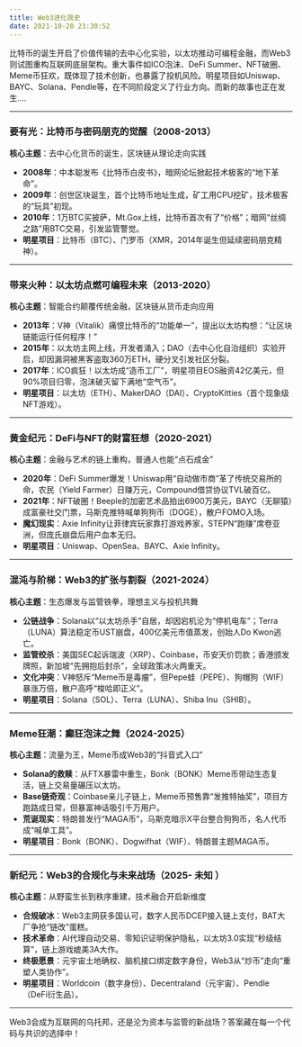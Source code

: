 ```yaml
---
title: Web3进化简史
date: 2021-10-20 23:30:52
---
```


比特币的诞生开启了价值传输的去中心化实验，以太坊推动可编程金融，而Web3则试图重构互联网底层架构。重大事件如ICO泡沫、DeFi Summer、NFT破圈、Meme币狂欢，既体现了技术创新，也暴露了投机风险。明星项目如Uniswap、BAYC、Solana、Pendle等，在不同阶段定义了行业方向。而新的故事也正在发生....

---

### **要有光：比特币与密码朋克的觉醒（2008-2013）**  
**核心主题**：去中心化货币的诞生，区块链从理论走向实践  
- **2008年**：中本聪发布《比特币白皮书》，暗网论坛掀起技术极客的“地下革命”。  
- **2009年**：创世区块诞生，首个比特币地址生成，矿工用CPU挖矿，技术极客的“玩具”初现。  
- **2010年**：1万BTC买披萨，Mt.Gox上线，比特币首次有了“价格”；暗网“丝绸之路”用BTC交易，引发监管警觉。  
- **明星项目**：比特币（BTC）、门罗币（XMR，2014年诞生但延续密码朋克精神）。  

---

### **带来火种：以太坊点燃可编程未来（2013-2020）**  
**核心主题**：智能合约颠覆传统金融，区块链从货币走向应用  
- **2013年**：V神（Vitalik）痛恨比特币的“功能单一”，提出以太坊构想：“让区块链能运行任何程序！”  
- **2015年**：以太坊主网上线，开发者涌入；DAO（去中心化自治组织）实验开启，却因漏洞被黑客盗取360万ETH，硬分叉引发社区分裂。  
- **2017年**：ICO疯狂！以太坊成“造币工厂”，明星项目EOS融资42亿美元，但90%项目归零，泡沫破灭留下满地“空气币”。  
- **明星项目**：以太坊（ETH）、MakerDAO（DAI）、CryptoKitties（首个现象级NFT游戏）。  

---

### **黄金纪元：DeFi与NFT的财富狂想（2020-2021）**  
**核心主题**：金融与艺术的链上重构，普通人也能“点石成金”  
- **2020年**：DeFi Summer爆发！Uniswap用“自动做市商”革了传统交易所的命，农民（Yield Farmer）日赚万元，Compound借贷协议TVL破百亿。  
- **2021年**：NFT破圈！Beeple的加密艺术品拍出6900万美元，BAYC（无聊猿）成富豪社交门票，马斯克推特喊单狗狗币（DOGE），散户FOMO入场。  
- **魔幻现实**：Axie Infinity让菲律宾玩家靠打游戏养家，STEPN“跑赚”席卷亚洲，但庞氏崩盘后用户血本无归。  
- **明星项目**：Uniswap、OpenSea、BAYC、Axie Infinity。  

---

### **混沌与阶梯：Web3的扩张与割裂（2021-2024）**  
**核心主题**：生态爆发与监管铁拳，理想主义与投机共舞  
- **公链战争**：Solana以“以太坊杀手”自居，却因宕机沦为“停机电车”；Terra（LUNA）算法稳定币UST崩盘，400亿美元市值蒸发，创始人Do Kwon逃亡。  
- **监管绞杀**：美国SEC起诉瑞波（XRP）、Coinbase，币安天价罚款；香港颁发牌照，新加坡“先拥抱后封杀”，全球政策冰火两重天。  
- **文化冲突**：V神怒斥“Meme币是毒瘤”，但Pepe蛙（PEPE）、狗帽狗（WIF）暴涨万倍，散户高呼“梭哈即正义”。  
- **明星项目**：Solana（SOL）、Terra（LUNA）、Shiba Inu（SHIB）。  

---

### **Meme狂潮：癫狂泡沫之舞（2024-2025）**  
**核心主题**：流量为王，Meme币成Web3的“抖音式入口”  
- **Solana的救赎**：从FTX暴雷中重生，Bonk（BONK）Meme币带动生态复活，链上交易量碾压以太坊。  
- **Base链奇观**：Coinbase亲儿子链上，Meme币预售靠“发推特抽奖”，项目方跑路成日常，但暴富神话吸引千万用户。  
- **荒诞现实**：特朗普发行“MAGA币”，马斯克暗示X平台整合狗狗币，名人代币成“喊单工具”。  
- **明星项目**：Bonk（BONK）、Dogwifhat（WIF）、特朗普主题MAGA币。  

---

### **新纪元：Web3的合规化与未来战场（2025- 未知 ）**  
**核心主题**：从野蛮生长到秩序重建，技术融合开启新维度  
- **合规破冰**：Web3主网获多国认可，数字人民币DCEP接入链上支付，BAT大厂争抢“链改”蛋糕。  
- **技术革命**：AI代理自动交易、零知识证明保护隐私，以太坊3.0实现“秒级结算”，链上游戏媲美3A大作。  
- **终极愿景**：元宇宙土地确权、脑机接口绑定数字身份，Web3从“炒币”走向“重塑人类协作”。  
- **明星项目**：Worldcoin（数字身份）、Decentraland（元宇宙）、Pendle（DeFi衍生品）。  

---

Web3会成为互联网的乌托邦，还是沦为资本与监管的新战场？答案藏在每一个代码与共识的选择中！